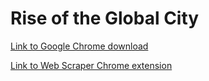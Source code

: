 # Rise of the Global City

[Link to Google Chrome download](https://www.google.com/chrome/?)

[Link to Web Scraper Chrome extension](https://chrome.google.com/webstore/detail/web-scraper-free-web-scra/jnhgnonknehpejjnehehllkliplmbmhn?hl=en)


